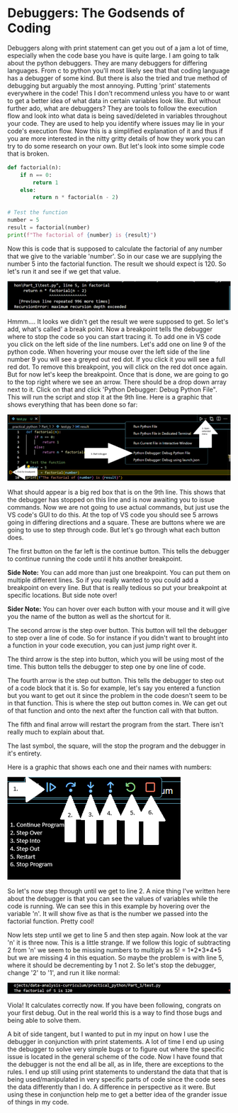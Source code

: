 # Debuggers: The Godsends of Coding

Debuggers along with print statement can get you out of a jam a lot of time, especially when the code base you have is quite large. I am going to talk about the python debuggers. They are many debuggers for differing languages. From c to python you'll most likely see that that coding language has a debugger of some kind. But there is also the tried and true method of debugging but arguably the most annoying. Putting 'print' statements everywhere in the code! This I don't recommend unless you have to or want to get a better idea of what data in certain variables look like. But without further ado, what are debuggers? They are tools to follow the execution flow and look into what data is being saved/deleted in variables throughout your code. They are used to help you identify where issues may lie in your code's execution flow. Now this is a simplified explanation of it and thus if you are more interested in the nitty gritty details of how they work you can try to do some research on your own. But let's look into some simple code that is broken. 

```python
def factorial(n):
    if n == 0:
        return 1
    else:
        return n * factorial(n - 2) 

# Test the function
number = 5
result = factorial(number)
print(f"The factorial of {number} is {result}")
```

Now this is code that is supposed to calculate the factorial of any number that we give to the variable 'number'. So in our case we are supplying the number 5 into the factorial function. The result we should expect is 120. So let's run it and see if we get that value. 

![alt text](https://github.com/GabeALopez/data-analysis-curriculum/blob/main/practical_python/Part_1/debugger_imgs/error.png)

Hmmm.... It looks we didn't get the result we were supposed to get. So let's add, what's called' a break point. Now a breakpoint tells the debugger where to stop the code so you can start tracing it. To add one in VS code you click on the left side of the line numbers. Let's add one on line 9 of the python code. When hovering your mouse over the left side of the line number 9 you will see a greyed out red dot. If you click it you will see a full red dot. To remove this breakpoint, you will click on the red dot once again. But for now let's keep the breakpoint. Once that is done, we are going to go to the top right where we see an arrow. There should be a drop down array next to it. Click on that and click 'Python Debugger: Debug Python File". This will run the script and stop it at the 9th line. Here is a graphic that shows everything that has been done so far: 

![alt text](https://github.com/GabeALopez/data-analysis-curriculum/blob/main/practical_python/Part_1/debugger_imgs/breakpoint.png)

What should appear is a big red box that is on the 9th line. This shows that the debugger has stopped on this line and is now awaiting you to issue commands. Now we are not going to use actual commands, but just use the VS code's GUI to do this. At the top of VS code you should see 5 arrows going in differing directions and a square. These are buttons where we are going to use to step through code. But let's go through what each button does. 

The first button on the far left is the continue button. This tells the debugger to continue running the code until it hits another breakpoint. 

**Side Note:** You can add more than just one breakpoint. You can put them on multiple different lines. So if you really wanted to you could add a breakpoint on every line. But that is really tedious so put your breakpoint at specific locations. But side note over!

**Sider Note:** You can hover over each button with your mouse and it will give you the name of the button as well as the shortcut for it. 

The second arrow is the step over button. This button will tell the debugger to step over a line of code. So for instance if you didn't want to brought into a function in your code execution, you can just jump right over it. 

The third arrow is the step into button, which you will be using most of the time. This button tells the debugger to step one by one line of code. 

The fourth arrow is the step out button. This tells the debugger to step out of a code block that it is. So for example, let's say you entered a function but you want to get out it since the problem in the code doesn't seem to be in that function. This is where the step out button comes in. We can get out of that function and onto the next after the function call with that button.

The fifth and final arrow will restart the program from the start. There isn't really much to explain about that. 

The last symbol, the square, will the stop the program and the debugger in it's entirety.

Here is a graphic that shows each one and their names with numbers:

![alt text](https://github.com/GabeALopez/data-analysis-curriculum/blob/main/practical_python/Part_1/debugger_imgs/buttons.png)

So let's now step through until we get to line 2. A nice thing I've written here about the debugger is that you can see the values of variables while the code is running. We can see this in this example by hovering over the variable 'n'. It will show five as that is the number we passed into the factorial function. Pretty cool!

Now lets step until we get to line 5 and then step again. Now look at the var 'n' it is three now. This is a little strange. If we follow this logic of subtracting 2 from 'n' we seem to be missing numbers to multiply as 5! = 1\*2\*3\*4\*5 but we are missing 4 in this equation. So maybe the problem is with line 5, where it should be decrementing by 1 not 2. So let's stop the debugger, change '2' to '1', and run it like normal: 

![alt text](https://github.com/GabeALopez/data-analysis-curriculum/blob/main/practical_python/Part_1/debugger_imgs/fix.png)

Viola! It calculates correctly now. If you have been following, congrats on your first debug. Out in the real world this is a way to find those bugs and being able to solve them. 

A bit of side tangent, but I wanted to put in my input on how I use the debugger in conjunction with print statements. A lot of time I end up using the debugger to solve very simple bugs or to figure out where the specific issue is located in the general scheme of the code. Now I have found that the debugger is not the end all be all, as in life, there are exceptions to the rules. I end up still using print statements to understand the data that that is being used/manipulated in very specific parts of code since the code sees the data differently than I do. A difference in perspective as it were. But using these in conjunction help me to get a better idea of the grander issue of things in my code. 
